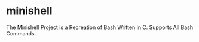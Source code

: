 # minishell
The Minishell Project is a Recreation of Bash Written in C. Supports All Bash Commands.

